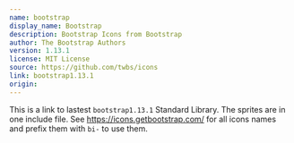```yaml
---
name: bootstrap
display_name: Bootstrap
description: Bootstrap Icons from Bootstrap
author: The Bootstrap Authors
version: 1.13.1
license: MIT License
source: https://github.com/twbs/icons
link: bootstrap1.13.1
origin: 
---
```


This is a link to lastest `bootstrap1.13.1` Standard Library. The sprites are in one include file. See https://icons.getbootstrap.com/ for all icons names and prefix them with `bi-` to use them.
